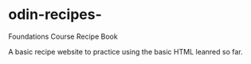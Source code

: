 # odin-recipes-

Foundations Course Recipe Book

A basic recipe website to practice using the basic HTML leanred so far.
